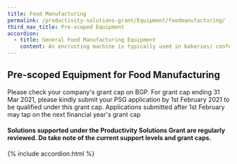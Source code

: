 ```yaml
---
title: Food Manufacturing
permalink: /productivity-solutions-grant/Equipment/foodmanufacturing/
third_nav_title: Pre-scoped Equipment
accordion:
  - title: General Food Manufacturing Equipment
    content: An encrusting machine is typically used in bakeries/ confectionaries to automate the bun-filling process. The machine can take a batch of dough, inject the filling, shape the bun and lay the final product out in trays ready for delivery.Grant support 80% of cost of equipment, up to $30,000 grant<br/><br/><a href='/productivity-solutions-grant/solutionrepo/solution47' target='_blank' style='color:#037e8a'>Encrusting Machine</a><br/><br/><br/>The handheld electric fish scaler makes fish scaling effortless. The unit removes the scales from any size fish without damaging the skin.Grant support 80% of cost of equipment, up to $8,000 grant<br/><br/><a href='/productivity-solutions-grant/solutionrepo/solution54' target='_blank' style='color:#037e8a'>Handheld electric fish scaler</a><br/><br/><br/>Rotary wok fryers significantly improve the industrial frying process by providing functions like automated heating, programmable filling of oil/water, automated stirring and cleaning. Grant support 80% of cost of equipment, up to $30,000 grant<br/><br/><a href='/productivity-solutions-grant/solutionrepo/solution109' target='_blank' style='color:#037e8a'>Rotary Wok Fryer</a><br/><br/><br/>Automatic carton sealers are case equipment that seals the top or bottom of a case with tape or glue. Typically, the minor corrugated flaps are kicked and plowed closed as the cases are transferred. As the cases enter the compression section, the major flaps of the carton are closed and a hot-melt adhesive is applied. Grant support 80% of cost of equipment, up to $30,000 grant<br/><br/><a href='/productivity-solutions-grant/solutionrepo/solution302' target='_blank' style='color:#037e8a'>Automated Carton Erector System</a><br/><br/><br/>Turntable automatic pallet cling wrap machine require no operator. Pallet loads will be automatically stretch wrapped according to pre-programmed parameters. The only operator intervention required is changing of stretch film when the roll is empty. Grant support 80% of cost of equipment, up to $8,000 grant<br/><br/><a href='/productivity-solutions-grant/solutionrepo/solution303' target='_blank' style='color:#037e8a'>Turntable Automated Pallet Cling Wrap Machine</a><br/><br/><br/>Automated cake slicer is capable of cutting a variety of cakes. The machine features product holders and fully automatic product positioning, indexing, and divider insert feeding. Portions will all be of consistent size no matter who operates the machine. Grant support 80% of cost of equipment, up to $24,000 grant<br/><br/><a href='/productivity-solutions-grant/solutionrepo/solution304' target='_blank' style='color:#037e8a'>Automated Cake Slicer</a><br/><br/><br/>An automatic depositor portions dough, fillings and batters onto moving or stationary lines. Portions will all be of consistent size no matter who operates the machine. Grant support 80% of cost of equipment, up to $20,000 grant<br/><br/><a href='/productivity-solutions-grant/solutionrepo/solution305' target='_blank' style='color:#037e8a'>Automated Dough Filler/Depositor</a><br/><br/><br/>Oxygen scavengers work by absorbing the ambient moisture. These scavengers are put into small packets and inserted alongside the packaged product. An oxygen scavenger dispenser works by integrating with a production line and automatically inserting these oxygen scavenger packets with each packaged product.Grant support 80% of cost of equipment, up to $30,000 grant<br/><br/><a href='/productivity-solutions-grant/solutionrepo/solution306' target='_blank' style='color:#037e8a'>Automated Oxygen Scavenger Dispenser</a><br/><br/><br/>The automatic tray sealer only requires employees to fill up trays with the product (e.g. meat, buns, pasta) and it will automatically seal up each batch.Typically, these machines can seal several trays at once. Grant support 80% of cost of equipment, up to $30,000 grant<br/><br/><a href='/productivity-solutions-grant/solutionrepo/solution307' target='_blank' style='color:#037e8a'>Automated Tray Sealer</a><br/><br/><br/>The filing and seaming machine automates the filing and seaming of canned beverages. Operators will only need to load the machine with the product. Each can in the production line will be filled to the desired level, checked (by weight or volume), and subsequently heat sealed shut.Grant support 80% of cost of equipment, up to $30,000 grant<br/><br/><a href='/productivity-solutions-grant/solutionrepo/solution308' target='_blank' style='color:#037e8a'>Filing and Seaming Machine</a><br/><br/><br/>Commercial inkjet printers integrated into the production lines are used to stamp information directly onto the product packaging. They allow the company to print specific information to individual product packets like bar codes, product information, expiry date. Grant support 80% of cost of equipment, up to $24,000 grant<br/><br/><a href='/productivity-solutions-grant/solutionrepo/solution309' target='_blank' style='color:#037e8a'>Commercial Inkjet Printer</a><br/><br/><br/>The vacuum packaging machine is used to vacuum seal products in a plastic wrap. Products are placed in trays and then loaded into the vacuum chambers, after which a plastic film will be used to seal in the product. The alternative to this machine is for workers to manually seal products with cling packaging, without guarantees of a strong vacuum seal. Grant support 80% of cost of equipment, up to $30,000 grant<br/><br/><a href='/productivity-solutions-grant/solutionrepo/solution310' target='_blank' style='color:#037e8a'>Vacuum Packaging Machine</a><br/><br/><br/>The vertical form fill seal machine automates the packaging process. The product (e.g. noodles, flour) is placed at the top of the machine. It will funnel the product into the plastic packaging and heat seal the pack. The machine allows for quick and accurate filling in a manufacturing line.Grant support 80% of cost of equipment, up to $30,000 grant<br/><br/><a href='/productivity-solutions-grant/solutionrepo/solution311' target='_blank' style='color:#037e8a'>Vertical Form Fill Seal Machine</a><br/><br/><br/>Automated standalone washer for pots, trays and utensils that replaces manual dishwashing. Compared to manual dishwashing, the automated washer gets the job done in less time while requiring less chemicals, energy and water.Grant support 80% of cost of equipment, up to $30,000 grant<br/><br/><a href='/productivity-solutions-grant/solutionrepo/solution391' target='_blank' style='color:#037e8a'>Standalone Automated Industrial Utensil Washer</a><br/><br/><br/>Oven with revolving racks that enables a 'soft' bake because of even heat distribution. Usually used for baked products that has a soft or fluffy texture, such as cakes, muffins, rolls and buns.Able to increase product yield by reducing amount of unevenly baked or burned cakes and muffins.Ideal for bakeries.Grant support 80% of cost of equipment, up to $30,000 grant<br/><br/><a href='/productivity-solutions-grant/solutionrepo/solution392' target='_blank' style='color:#037e8a'>Rotary Oven </a><br/><br/><br/>Planetary mixer is a versatile industrial mixing equipment that  can continuously produce large quantities of food products such as bread/cookie dough, cake batter, whipped toppings, icings, meringues and saucesAvailable as floor-standing or tabletop model, and typically comes with interchangeable utensils such as a dough hook, mixing paddle and whisk.Ideal for companies dealing with soft food products. Grant support 80% of cost of equipment, up to $30,000 grant<br/><br/><a href='/productivity-solutions-grant/solutionrepo/solution393' target='_blank' style='color:#037e8a'>Planetary Mixer</a><br/><br/><br/>Dough sheeter allows the sheeting and stretching of a variety of dough/products into different thickness. Examples of doughs/products include puff pastry, danish bread, croissant, pie, cookie, strudel, marzipan, pizza, fondant.The dough sheeter will allow pastry chefs to roll out dough to a specific thickness consistently in a short period of time. Grant support 80% of cost of equipment, up to $30,000 grant<br/><br/><a href='/productivity-solutions-grant/solutionrepo/solution394' target='_blank' style='color:#037e8a'>Dough Sheeter</a><br/><br/><br/>Blast freezers chill food from cooking temperatures ~70 C to about -18 C within 240 min. Prevents growth of micro-organisms thereby improving food safety and reduces drip/water loss from freezing. Rapid freezing with blast freezer prevents formation of large ice crystals associated with normal freezers that reduces shelf life, quality and flavour of frozen food. Food frozen with blast freezer can last longer and tastes better. Grant support 80% of cost of equipment, up to $30,000 grant<br/><br/><a href='/productivity-solutions-grant/solutionrepo/solution395' target='_blank' style='color:#037e8a'>Blast Freezer</a><br/><br/><br/>Combi oven can be programmed for convection, steam and combination cooking. Multi-functional cooking methods has a small footprint and can be used by F&B companies to cook and re-heat wide variety of food. Reduce kitchen workload as food can be cooked quickly with pre-set temperature, moisture and cooking time. Monitor browning and degree of doneness, reducing the need for repeated turning of pan-fried dishes.Grant support 80% of cost of equipment, up to $30,000 grant<br/><br/><a href='/productivity-solutions-grant/solutionrepo/solution407' target='_blank' style='color:#037e8a'>Combi Oven</a><br/>
---
```


## Pre-scoped Equipment for Food Manufacturing

Please check your company's grant cap on BGP. For grant cap ending 31 Mar 2021, please kindly submit your PSG application by 1st February 2021 to be qualified under this grant cap. Applications submitted after 1st February may tap on the next financial year's grant cap

#### Solutions supported under the Productivity Solutions Grant are regularly reviewed. Do take note of the current support levels and grant caps.

{% include accordion.html %}

